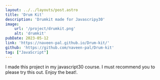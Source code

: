 ```yaml
---
layout: ../../layouts/post.astro
title: 'Drum Kit'
description: 'Drumkit made for Javascripy30'
image: 
    url: '/project/drumkit.png'
    alt: 'drumkit'
pubDate: 2023-05-12
link: 'https://naveen-pal.github.io/Drum-kit/'
github: 'https://github.com/naveen-pal/Drum-kit'
tag: ["JavaScript"]
---
```


I made this project in my javascript30 course. I must recommend you to please try this out.
Enjoy the beat!. 
